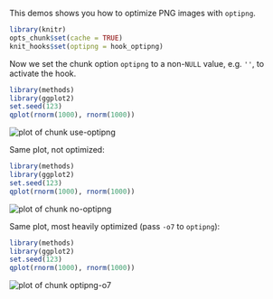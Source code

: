 This demos shows you how to optimize PNG images with `optipng`.


```{.r .chunk-source}
library(knitr)
opts_chunk$set(cache = TRUE)
knit_hooks$set(optipng = hook_optipng)
```

Now we set the chunk option `optipng` to a non-`NULL` value, e.g. `''`, to activate the hook.


```{.r .chunk-source}
library(methods)
library(ggplot2)
set.seed(123)
qplot(rnorm(1000), rnorm(1000))
```

![plot of chunk use-optipng](http://db.yihui.name/knitr-examples/figure/035-optipng-use-optipng-1.png)

Same plot, not optimized:


```{.r .chunk-source}
library(methods)
library(ggplot2)
set.seed(123)
qplot(rnorm(1000), rnorm(1000))
```

![plot of chunk no-optipng](http://db.yihui.name/knitr-examples/figure/035-optipng-no-optipng-1.png)

Same plot, most heavily optimized (pass `-o7` to `optipng`):


```{.r .chunk-source}
library(methods)
library(ggplot2)
set.seed(123)
qplot(rnorm(1000), rnorm(1000))
```

![plot of chunk optipng-o7](http://db.yihui.name/knitr-examples/figure/035-optipng-optipng-o7-1.png)
